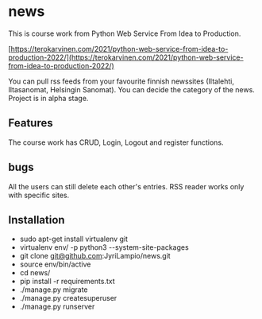 # news

This is course work from Python Web Service From Idea to Production.

[https://terokarvinen.com/2021/python-web-service-from-idea-to-production-2022/](https://terokarvinen.com/2021/python-web-service-from-idea-to-production-2022/)

You can pull rss feeds from your favourite finnish newssites (Iltalehti, Iltasanomat, Helsingin Sanomat). You can decide the category of the news. Project is in alpha stage.

## Features

The course work has CRUD, Login, Logout and register functions.

## bugs

All the users can still delete each other's entries. RSS reader works only with specific sites.

## Installation

- sudo apt-get install virtualenv git
- virtualenv env/ -p python3 --system-site-packages
- git clone git@github.com:JyriLampio/news.git
- source env/bin/active
- cd news/
- pip install -r requirements.txt
- ./manage.py migrate
- ./manage.py createsuperuser
- ./manage.py runserver
